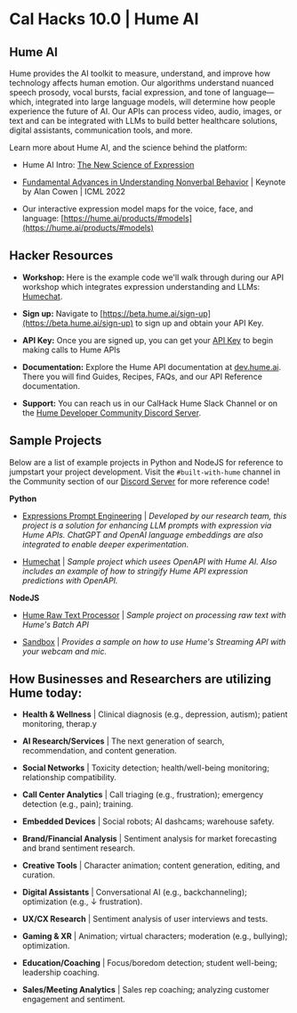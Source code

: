 # Cal Hacks 10.0 | Hume AI

## Hume AI

Hume provides the AI toolkit to measure, understand, and improve how technology affects human emotion. Our algorithms understand nuanced speech prosody, vocal bursts, facial expression, and tone of language—which, integrated into large language models, will determine how people experience the future of AI. Our APIs can process video, audio, images, or text and can be integrated with LLMs to build better healthcare solutions, digital assistants, communication tools, and more.

Learn more about Hume AI, and the science behind the platform:

- Hume AI Intro: [The New Science of Expression](https://hume.ai/video/)

- [Fundamental Advances in Understanding Nonverbal Behavior](https://youtu.be/4-EEhdqETJY) | Keynote by Alan Cowen | ICML 2022

- Our interactive expression model maps for the voice, face, and language: [https://hume.ai/products/#models](https://hume.ai/products/#models)

## Hacker Resources

- **Workshop:** Here is the example code we'll walk through during our API workshop which integrates expression understanding and LLMs: [Humechat](https://github.com/HumeAI/CalHacks/tree/main/humechat).

- **Sign up:** Navigate to [https://beta.hume.ai/sign-up](https://beta.hume.ai/sign-up) to sign up and obtain your API Key.

- **API Key:** Once you are signed up, you can get your [API Key](https://dev.hume.ai/docs/quick-start) to begin making calls to Hume APIs

- **Documentation:** Explore the Hume API documentation at [dev.hume.ai](https://dev.hume.ai). There you will find Guides, Recipes, FAQs, and our API Reference documentation.

- **Support:** You can reach us in our CalHack Hume Slack Channel or on the [Hume Developer Community Discord Server](https://discord.com/invite/WPRSugvAm6).

## Sample Projects

Below are a list of example projects in Python and NodeJS for reference to jumpstart your project development. Visit the `#built-with-hume` channel in the Community section of our [Discord Server](https://discord.com/invite/WPRSugvAm6) for more reference code!

**Python**

- [Expressions Prompt Engineering](https://github.com/HumeAI/expressive-prompt-engineering/tree/main) | _Developed by our research team, this project is a solution for enhancing LLM prompts with expression via Hume APIs. ChatGPT and OpenAI language embeddings are also integrated to enable deeper experimentation._

- [Humechat](https://github.com/HumeAI/CalHacks/tree/main/humechat) | _Sample project which usees OpenAPI with Hume AI. Also includes an example of how to stringify Hume API expression predictions with OpenAPI._

**NodeJS**

- [Hume Raw Text Processor](https://github.com/HumeAI/CalHacks/tree/main/hume-raw-text-processor) | _Sample project on processing raw text with Hume's Batch API_

- [Sandbox](https://github.com/HumeAI/CalHacks/tree/main/sandbox) | _Provides a sample on how to use Hume's Streaming API with your webcam and mic._

## How Businesses and Researchers are utilizing Hume today:

- **Health & Wellness** | Clinical diagnosis (e.g., depression, autism); patient monitoring, therap.y

- **AI Research/Services** | The next generation of search, recommendation, and content generation.

- **Social Networks** | Toxicity detection; health/well-being monitoring; relationship compatibility.

- **Call Center Analytics** | Call triaging (e.g., frustration); emergency detection (e.g., pain); training.

- **Embedded Devices** | Social robots; AI dashcams; warehouse safety.

- **Brand/Financial Analysis** | Sentiment analysis for market forecasting and brand sentiment research.

- **Creative Tools** | Character animation; content generation, editing, and curation.

- **Digital Assistants** | Conversational AI (e.g., backchanneling); optimization (e.g., ↓ frustration).

- **UX/CX Research** | Sentiment analysis of user interviews and tests.

- **Gaming & XR** | Animation; virtual characters; moderation (e.g., bullying); optimization.

- **Education/Coaching** | Focus/boredom detection; student well-being; leadership coaching.

- **Sales/Meeting Analytics** | Sales rep coaching; analyzing customer engagement and sentiment.

